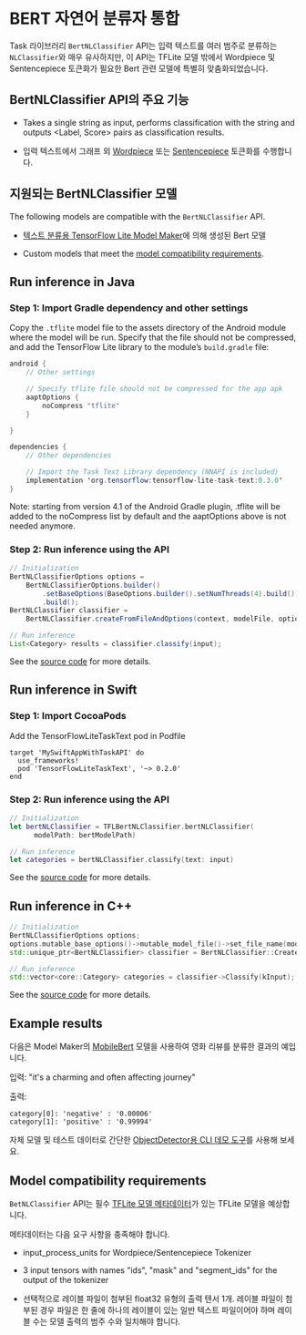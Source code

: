 # BERT 자연어 분류자 통합

Task 라이브러리 `BertNLClassifier` API는 입력 텍스트를 여러 범주로 분류하는 `NLClassifier`와 매우 유사하지만, 이 API는 TFLite 모델 밖에서 Wordpiece 및 Sentencepiece 토큰화가 필요한 Bert 관련 모델에 특별히 맞춤화되었습니다.

## BertNLClassifier API의 주요 기능

- Takes a single string as input, performs classification with the string and outputs &lt;Label, Score&gt; pairs as classification results.

- 입력 텍스트에서 그래프 외 [Wordpiece](https://github.com/tensorflow/tflite-support/blob/master/tensorflow_lite_support/cc/text/tokenizers/bert_tokenizer.h) 또는 [Sentencepiece](https://github.com/tensorflow/tflite-support/blob/master/tensorflow_lite_support/cc/text/tokenizers/sentencepiece_tokenizer.h) 토큰화를 수행합니다.

## 지원되는 BertNLClassifier 모델

The following models are compatible with the `BertNLClassifier` API.

- [텍스트 분류용 TensorFlow Lite Model Maker](https://www.tensorflow.org/lite/tutorials/model_maker_text_classification)에 의해 생성된 Bert 모델

- Custom models that meet the [model compatibility requirements](#model-compatibility-requirements).

## Run inference in Java

### Step 1: Import Gradle dependency and other settings

Copy the `.tflite` model file to the assets directory of the Android module where the model will be run. Specify that the file should not be compressed, and add the TensorFlow Lite library to the module’s `build.gradle` file:

```java
android {
    // Other settings

    // Specify tflite file should not be compressed for the app apk
    aaptOptions {
        noCompress "tflite"
    }

}

dependencies {
    // Other dependencies

    // Import the Task Text Library dependency (NNAPI is included)
    implementation 'org.tensorflow:tensorflow-lite-task-text:0.3.0'
}
```

Note: starting from version 4.1 of the Android Gradle plugin, .tflite will be added to the noCompress list by default and the aaptOptions above is not needed anymore.

### Step 2: Run inference using the API

```java
// Initialization
BertNLClassifierOptions options =
    BertNLClassifierOptions.builder()
        .setBaseOptions(BaseOptions.builder().setNumThreads(4).build())
        .build();
BertNLClassifier classifier =
    BertNLClassifier.createFromFileAndOptions(context, modelFile, options);

// Run inference
List<Category> results = classifier.classify(input);
```

See the [source code](https://github.com/tensorflow/tflite-support/blob/master/tensorflow_lite_support/java/src/java/org/tensorflow/lite/task/text/nlclassifier/BertNLClassifier.java) for more details.

## Run inference in Swift

### Step 1: Import CocoaPods

Add the TensorFlowLiteTaskText pod in Podfile

```
target 'MySwiftAppWithTaskAPI' do
  use_frameworks!
  pod 'TensorFlowLiteTaskText', '~> 0.2.0'
end
```

### Step 2: Run inference using the API

```swift
// Initialization
let bertNLClassifier = TFLBertNLClassifier.bertNLClassifier(
      modelPath: bertModelPath)

// Run inference
let categories = bertNLClassifier.classify(text: input)
```

See the [source code](https://github.com/tensorflow/tflite-support/blob/master/tensorflow_lite_support/ios/task/text/nlclassifier/Sources/TFLBertNLClassifier.h) for more details.

## Run inference in C++

```c++
// Initialization
BertNLClassifierOptions options;
options.mutable_base_options()->mutable_model_file()->set_file_name(model_file);
std::unique_ptr<BertNLClassifier> classifier = BertNLClassifier::CreateFromOptions(options).value();

// Run inference
std::vector<core::Category> categories = classifier->Classify(kInput);
```

See the [source code](https://github.com/tensorflow/tflite-support/blob/master/tensorflow_lite_support/cc/task/text/nlclassifier/bert_nl_classifier.h) for more details.

## Example results

다음은 Model Maker의 [MobileBert](https://www.tensorflow.org/lite/tutorials/model_maker_text_classification) 모델을 사용하여 영화 리뷰를 분류한 결과의 예입니다.

입력: "it's a charming and often affecting journey"

출력:

```
category[0]: 'negative' : '0.00006'
category[1]: 'positive' : '0.99994'
```

자체 모델 및 테스트 데이터로 간단한 [ObjectDetector용 CLI 데모 도구](https://github.com/tensorflow/tflite-support/blob/master/tensorflow_lite_support/examples/task/text/desktop/README.md#bertnlclassifier)를 사용해 보세요.

## Model compatibility requirements

`BetNLClassifier` API는 필수 [TFLite 모델 메타데이터](../../convert/metadata.md)가 있는 TFLite 모델을 예상합니다.

메타데이터는 다음 요구 사항을 충족해야 합니다.

- input_process_units for Wordpiece/Sentencepiece Tokenizer

- 3 input tensors with names "ids", "mask" and "segment_ids" for the output of the tokenizer

- 선택적으로 레이블 파일이 첨부된 float32 유형의 출력 텐서 1개. 레이블 파일이 첨부된 경우 파일은 한 줄에 하나의 레이블이 있는 일반 텍스트 파일이어야 하며 레이블 수는 모델 출력의 범주 수와 일치해야 합니다.
